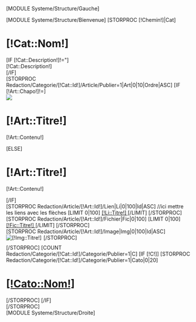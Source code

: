 <!-- Redaction/Templates/default-->
<!--- colonne de gauche + le contenu -->
[MODULE Systeme/Structure/Gauche]
<!--- contenu central -->
<div class="colonnecentre" >
	[MODULE Systeme/Structure/Bienvenue]
	[STORPROC [!Chemin!]|Cat]
		<div class="MonCompte"><h1>[!Cat::Nom!]</h1></div>
		[IF [!Cat::Description!]!="]
			<div class="descCateg">[!Cat::Description!]</div>
		[/IF]
		<div class="Article">
			[STORPROC Redaction/Categorie/[!Cat::Id!]/Article/Publier=1|Art|0|10|Ordre|ASC]
				[IF [!Art::Chapo!]!=]
					<div class="chapoettitre ArtText">
						<div class="chapoleft" >
							<img src="/[!Art::Chapo!]"  />
						</div>
						<h1 style="padding-top:0px;">[!Art::Titre!]</h1>
						<p>[!Art::Contenu!]</p>
					</div>
				[ELSE]
					<h1>[!Art::Titre!]</h1>
					<div class="ArtText"><p>[!Art::Contenu!]</p></div>
				[/IF]
				<div class="ArtText">
					[STORPROC Redaction/Article/[!Art::Id!]/Lien|Li|0|100|Id|ASC]
						//ici mettre les liens avec les flèches
						[LIMIT 0|100]
							<a href="/[!Li::URL!]" title="[!Li::Titre!]" class="ArticleLien">
								[!Li::Titre!]
							</a>
						[/LIMIT]
					[/STORPROC]
				</div>
				<div class="ArtText">
					[STORPROC Redaction/Article/[!Art::Id!]/Fichier|Fic|0|100]
						[LIMIT 0|100]
							<a href="/[!Fic::URL!]" title="T&eacute;l&eacute;charger [!Fic::Titre!]" class="ArticleLien">
								[!Fic::Titre!]
							</a>
						[/LIMIT]
					[/STORPROC]
				</div>
				<div class="ArtText">
					[STORPROC Redaction/Article/[!Art::Id!]/Image|Img|0|100|Id|ASC]
						<div class="ImgArt" style="overflow:hidden;padding-right:5px;float:left;">
							<img src="/[!Img::URL!].limit.100x100.jpg" title="[!Img::Titre!]" alt="[!Img::Titre!]" />
						</div>
					[/STORPROC]
				</div>
				<div  style="margin-bottom:10px;"></div>
			[/STORPROC]
			[COUNT Redaction/Categorie/[!Cat::Id!]/Categorie/Publier=1|C]
			[IF [!C!]]
				[STORPROC Redaction/Categorie/[!Cat::Id!]/Categorie/Publier=1|Cato|0|20]
					<h1><a  href="/[!Lien!]/[!Cato::Url!]" title="[!Cato::Nom!]" [IF !Lien!]=[!Systeme::CurrentMenu::Url!]/[!Cato::Url!]] class="ArticleLien" [/IF] >[!Cato::Nom!]</a></h1>
				[/STORPROC]
			[/IF]
		</div>
	[/STORPROC]
</div>
[MODULE Systeme/Structure/Droite]